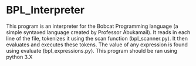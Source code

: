 # BPL_Interpreter

This program is an interpreter for the 
Bobcat Programming language (a simple syntaxed language created by Professor Abukamail). 
It reads in each line of the file, tokenizes it using the scan function (bpl_scanner.py). 
It then evaluates and executes these tokens. The value of any expression is found using 
evaluate (bpl_expressions.py). This program should be ran using python 3.X
